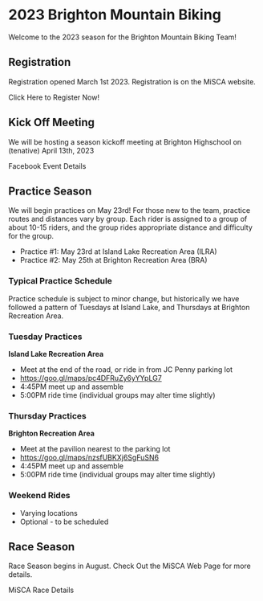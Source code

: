 # 2023 Brighton Mountain Biking

Welcome to the 2023 season for the Brighton Mountain Biking Team!

## Registration

Registration opened March 1st 2023. Registration is on the MiSCA website. 

<v-btn href='https://ccnbikes.com/#!/events/brighton-area-schools-2023'>Click Here to Register Now!</v-btn>

## Kick Off Meeting

We will be hosting a season kickoff meeting at Brighton Highschool on (tenative) April 13th, 2023

<v-btn href='https://fb.me/e/2vizshZpY'>Facebook Event Details</v-btn>

## Practice Season

We will begin practices on May 23rd! For those new to the team, practice routes and distances vary by group. Each rider is assigned to a group of about 10-15 riders, and the group rides appropriate distance and difficulty for the group.

- Practice #1: May 23rd at Island Lake Recreation Area (ILRA)
- Practice #2: May 25th at Brighton Recreation Area (BRA)

### Typical Practice Schedule

Practice schedule is subject to minor change, but historically we have followed a pattern of Tuesdays at Island Lake, and Thursdays at Brighton Recreation Area.

### Tuesday Practices 

**Island Lake Recreation Area**
- Meet at the end of the road, or ride in from JC Penny parking lot
- https://goo.gl/maps/pc4DFRuZy6yYYpLG7
- 4:45PM meet up and assemble
- 5:00PM ride time (individual groups may alter time slightly)

### Thursday Practices

**Brighton Recreation Area**
- Meet at the pavilion nearest to the parking lot 
- https://goo.gl/maps/nzsfUBKXj6SgFuSN6
- 4:45PM meet up and assemble
- 5:00PM ride time (individual groups may alter time slightly)

### Weekend Rides

- Varying locations 
- Optional - to be scheduled


## Race Season

Race Season begins in August. Check Out the MiSCA Web Page for more details. 

<v-btn href='https://www.miscabike.org/misca-race-series/'>MiSCA Race Details</v-btn>

